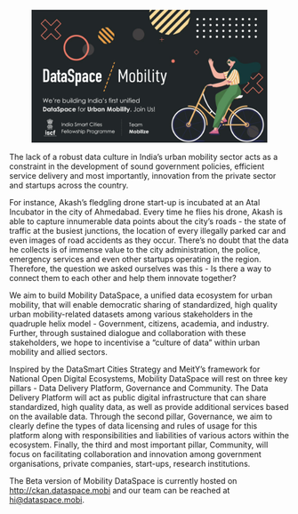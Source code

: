 
<figure class="img-full-width">

![Mobility DataSpace](blogs/posts/mobility-dataspace/dataspace.jpg "Mobility DataSpace")

</figure>

The lack of a robust data culture in India’s urban mobility sector acts as a constraint in the development of sound government policies, efficient service delivery and most importantly, innovation from the private sector and startups across the country.

For instance, Akash’s fledgling drone start-up is incubated at an Atal Incubator in the city of Ahmedabad. Every time he flies his drone, Akash is able to capture innumerable data points about the city’s roads - the state of traffic at the busiest junctions, the location of every illegally parked car and even images of road accidents as they occur. There’s no doubt that the data he collects is of immense value to the city administration, the police, emergency services and even other startups operating in the region. Therefore, the question we asked ourselves was this - Is there a way to connect them to each other and help them innovate together?

We aim to build Mobility DataSpace, a unified data ecosystem for urban mobility, that will enable democratic sharing of standardized, high quality urban mobility-related datasets among various stakeholders in the quadruple helix model - Government, citizens, academia, and industry. Further, through sustained dialogue and collaboration with these stakeholders, we hope to incentivise a “culture of data” within urban mobility and allied sectors. 

Inspired by the DataSmart Cities Strategy and MeitY’s framework for National Open Digital Ecosystems, Mobility DataSpace will rest on three key pillars - Data Delivery Platform, Governance and Community. The Data Delivery Platform will act as public digital infrastructure that can share standardized, high quality data, as well as provide additional services based on the available data. Through the second pillar, Governance, we aim to clearly define the types of data licensing and rules of usage for this platform along with responsibilities and liabilities of various actors within the ecosystem. Finally, the third and most important pillar, Community, will focus on facilitating collaboration and innovation among government organisations, private companies, start-ups, research institutions. 

The Beta version of Mobility DataSpace is currently hosted on http://ckan.dataspace.mobi and our team can be reached at hi@dataspace.mobi. 

